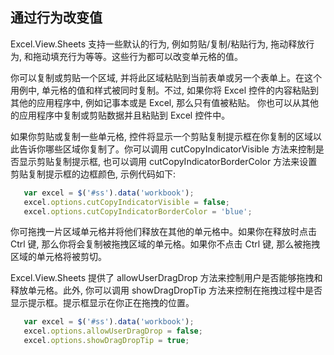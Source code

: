 ## 通过行为改变值
Excel.View.Sheets 支持一些默认的行为, 例如剪贴/复制/粘贴行为, 拖动释放行为, 和拖动填充行为等等。这些行为都可以改变单元格的值。

你可以复制或剪贴一个区域, 并将此区域粘贴到当前表单或另一个表单上。在这个用例中, 单元格的值和样式被同时复制。不过, 如果你将 Excel 控件的内容粘贴到其他的应用程序中, 例如记事本或是 Excel, 那么只有值被粘贴。 你也可以从其他的应用程序中复制或剪贴数据并且粘贴到 Excel 控件中。

如果你剪贴或复制一些单元格, 控件将显示一个剪贴复制提示框在你复制的区域以此告诉你哪些区域你复制了。你可以调用 cutCopyIndicatorVisible 方法来控制是否显示剪贴复制提示框, 也可以调用 cutCopyIndicatorBorderColor 方法来设置剪贴复制提示框的边框颜色, 示例代码如下:
```JavaScript
   var excel = $('#ss').data('workbook');
   excel.options.cutCopyIndicatorVisible = false;
   excel.options.cutCopyIndicatorBorderColor = 'blue';
```

你可拖拽一片区域单元格并将他们释放在其他的单元格中。如果你在释放时点击 Ctrl 键, 那么你将会复制被拖拽区域的单元格。如果你不点击 Ctrl 键, 那么被拖拽区域的单元格将被剪切。

Excel.View.Sheets 提供了 allowUserDragDrop 方法来控制用户是否能够拖拽和释放单元格。此外, 你可以调用 showDragDropTip 方法来控制在拖拽过程中是否显示提示框。提示框显示在你正在拖拽的位置。
```JavaScript
   var excel = $('#ss').data('workbook');
   excel.options.allowUserDragDrop = false;
   excel.options.showDragDropTip = true;
```
